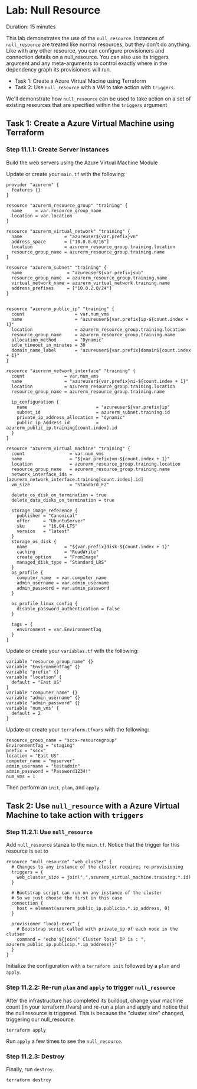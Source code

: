 # Lab: Null Resource

Duration: 15 minutes

This lab demonstrates the use of the `null_resource`. Instances of `null_resource` are treated like normal resources, but they don't do anything. Like with any other resource, you can configure provisioners and connection details on a null_resource. You can also use its triggers argument and any meta-arguments to control exactly where in the dependency graph its provisioners will run.

- Task 1: Create a Azure Virtual Macine using Terraform
- Task 2: Use `null_resource` with a VM to take action with `triggers`.

We'll demonstrate how `null_resource` can be used to take action on a set of existing resources that are specified within the `triggers` argument


## Task 1: Create a Azure Virtual Machine using Terraform
### Step 11.1.1: Create Server instances

Build the web servers using the Azure Virtual Machine Module

Update or create your `main.tf` with the following:

```hcl
provider "azurerm" {
  features {}
}

resource "azurerm_resource_group" "training" {
  name     = var.resource_group_name
  location = var.location
}

resource "azurerm_virtual_network" "training" {
  name                = "azureuser${var.prefix}vn"
  address_space       = ["10.0.0.0/16"]
  location            = azurerm_resource_group.training.location
  resource_group_name = azurerm_resource_group.training.name
}

resource "azurerm_subnet" "training" {
  name                 = "azureuser${var.prefix}sub"
  resource_group_name  = azurerm_resource_group.training.name
  virtual_network_name = azurerm_virtual_network.training.name
  address_prefixes     = ["10.0.2.0/24"]
}


resource "azurerm_public_ip" "training" {
  count                   = var.num_vms
  name                    = "azureuser${var.prefix}ip-${count.index + 1}"
  location                = azurerm_resource_group.training.location
  resource_group_name     = azurerm_resource_group.training.name
  allocation_method       = "Dynamic"
  idle_timeout_in_minutes = 30
  domain_name_label       = "azureuser${var.prefix}domain${count.index + 1}"
}

resource "azurerm_network_interface" "training" {
  count               = var.num_vms
  name                = "azureuser${var.prefix}ni-${count.index + 1}"
  location            = azurerm_resource_group.training.location
  resource_group_name = azurerm_resource_group.training.name

  ip_configuration {
    name                          = "azureuser${var.prefix}ip"
    subnet_id                     = azurerm_subnet.training.id
    private_ip_address_allocation = "dynamic"
    public_ip_address_id          = azurerm_public_ip.training[count.index].id
  }
}

resource "azurerm_virtual_machine" "training" {
  count                 = var.num_vms
  name                  = "${var.prefix}vm-${count.index + 1}"
  location              = azurerm_resource_group.training.location
  resource_group_name   = azurerm_resource_group.training.name
  network_interface_ids = [azurerm_network_interface.training[count.index].id]
  vm_size               = "Standard_F2"

  delete_os_disk_on_termination = true
  delete_data_disks_on_termination = true

  storage_image_reference {
    publisher = "Canonical"
    offer     = "UbuntuServer"
    sku       = "16.04-LTS"
    version   = "latest"
  }
  storage_os_disk {
    name              = "${var.prefix}disk-${count.index + 1}"
    caching           = "ReadWrite"
    create_option     = "FromImage"
    managed_disk_type = "Standard_LRS"
  }
  os_profile {
    computer_name  = var.computer_name
    admin_username = var.admin_username
    admin_password = var.admin_password
  }

  os_profile_linux_config {
    disable_password_authentication = false
  }

  tags = {
    environment = var.EnvironmentTag
  }
}

```
Update or create your `variables.tf` with the following:

```hcl
variable "resource_group_name" {}
variable "EnvironmentTag" {}
variable "prefix" {}
variable "location" {
  default = "East US"
}
variable "computer_name" {}
variable "admin_username" {}
variable "admin_password" {}
variable "num_vms" {
  default = 2
}
```
Update or create your `terraform.tfvars` with the following:

```hcl
resource_group_name = "sccx-resourcegroup"
EnvironmentTag = "staging"
prefix = "sccx"
location = "East US"
computer_name = "myserver"
admin_username = "testadmin"
admin_password = "Password1234!"
num_vms = 1
```

Then perform an `init`, `plan`, and `apply`.

## Task 2: Use `null_resource` with a Azure Virtual Machine to take action with `triggers`
### Step 11.2.1: Use `null_resource`

Add `null_resource` stanza to the `main.tf`.  Notice that the trigger for this resource is set to 

```hcl
resource "null_resource" "web_cluster" {
  # Changes to any instance of the cluster requires re-provisioning
  triggers = {
    web_cluster_size = join(",",azurerm_virtual_machine.training.*.id)
  }

  # Bootstrap script can run on any instance of the cluster
  # So we just choose the first in this case
  connection {
    host = element(azurerm_public_ip.publicip.*.ip_address, 0)
  }

  provisioner "local-exec" {
    # Bootstrap script called with private_ip of each node in the clutser
    command = "echo ${join(" Cluster local IP is : ", azurerm_public_ip.publicip.*.ip_address)}"
  }
}
```
Initialize the configuration with a `terraform init` followed by a `plan` and `apply`.

### Step 11.2.2: Re-run `plan` and `apply` to trigger `null_resource`
After the infrastructure has completed its buildout, change your machine count (in your terraform.tfvars) and re-run a plan and apply and notice that the null resource is triggered.  This is because the "cluster size" changed, triggering our null_resource.

```shell
terraform apply
```

Run `apply` a few times to see the `null_resource`.

### Step 11.2.3: Destroy
Finally, run `destroy`.

```shell
terraform destroy
```
